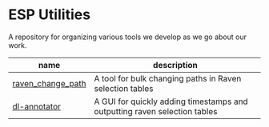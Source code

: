 # ESP Utilities

A repository for organizing various tools we develop as we go about our work.

| name | description |
| ------------- | ------------- |
| [raven\_change\_path](https://github.com/earthspecies/utils/tree/main/raven_change_path)  | A tool for bulk changing paths in Raven selection tables  |
| [dl-annotator](https://github.com/earthspecies/utils/tree/main/dl-annotator)  | A GUI for quickly adding timestamps and outputting raven selection tables |
